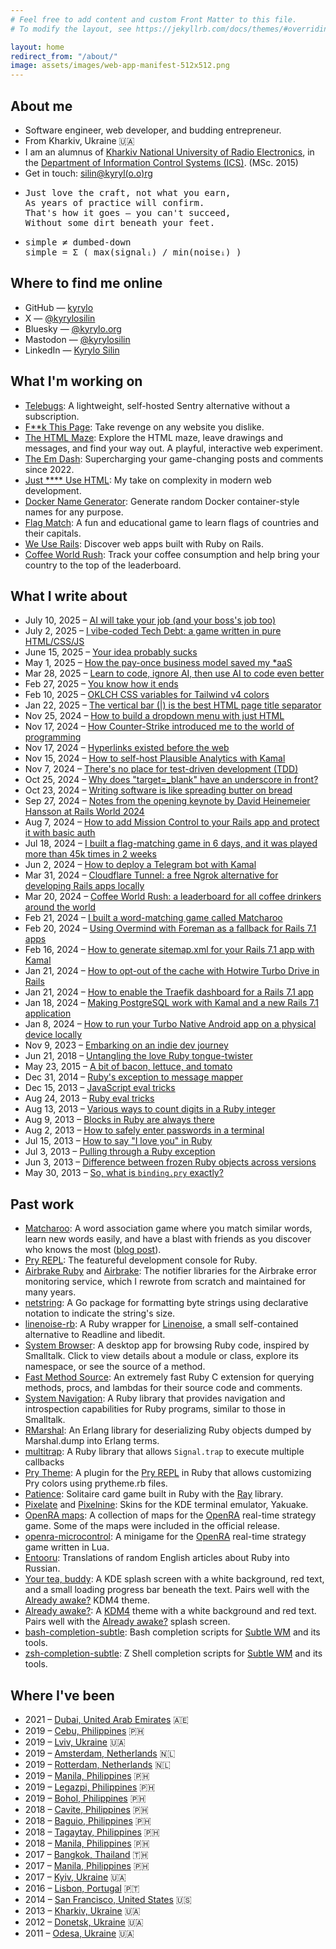 ```yaml
---
# Feel free to add content and custom Front Matter to this file.
# To modify the layout, see https://jekyllrb.com/docs/themes/#overriding-theme-defaults

layout: home
redirect_from: "/about/"
image: assets/images/web-app-manifest-512x512.png
---
```


<section>
  <h2>About me</h2>

  <ul>
    <li>Software engineer, web developer, and budding entrepreneur.</li>
    <li>
      From Kharkiv, Ukraine 🇺🇦
    </li>
    <li>
      I am an alumnus of <a href="https://nure.ua/en">Kharkiv National University of Radio Electronics</a>, in the <a href="https://nure.ua/en/department/department-of-information-control-system-ics">Department of Information Control Systems (ICS)</a>. (MSc. 2015)
    </li>
    <li>Get in touch: <a href="mailto:silin@kyrylo.org">silin@kyryl(o.o)rg</a></li>
    <li>
    <pre>Just love the craft, not what you earn,
As years of practice will confirm.
That's how it goes — you can't succeed,
Without some dirt beneath your feet.</pre>
    </li>
    <li>
      <pre>simple ≠ dumbed-down
simple = Σ ( max(signalᵢ) / min(noiseᵢ) )</pre>
</li>

  </ul>
</section>

<section>
  <h2>
    Where to find me online
  </h2>

  <ul>
    <li>
      GitHub &mdash; <a href="https://github.com/kyrylo">kyrylo</a>
    </li>
    <li>X &mdash; <a href="https://x.com/kyrylosilin">@kyrylosilin</a></li>
    <li>Bluesky &mdash; <a href="https://bsky.app/profile/kyrylo.org">@kyrylo.org</a></li>
    <li>Mastodon &mdash; <a href="https://mastodon.social/@kyrylosilin">@kyrylosilin</a></li>
    <li>LinkedIn &mdash; <a href="https://www.linkedin.com/in/kyrylo-silin/">Kyrylo Silin</a></li>
  </ul>
</section>

<section>
  <h2>What I'm working on</h2>

  <ul>
    <li>
      <a href="https://telebugs.com">Telebugs</a>: A lightweight, self-hosted Sentry alternative without a subscription.
    </li>
    <li>
      <a href="https://fuckthispage.com">F**k This Page</a>: Take revenge on any website you dislike.
    </li>
    <li>
      <a href="https://htmlmaze.com">The HTML Maze</a>: Explore the HTML maze, leave drawings and messages, and find your way out. A playful, interactive web experiment.
    </li>
    <li>
      <a href="https://the-em-dash.com">The Em Dash</a>: Supercharging your game-changing posts and comments since 2022.
    </li>
    <li>
      <a href="https://justfuckingusehtml.com">Just **** Use HTML</a>: My take on complexity in modern web development.
    </li>
    <li>
      <a href="https://dockernamegenerator.com">Docker Name Generator</a>: Generate random Docker container-style names for any purpose.
    </li>
    <li>
      <a href="https://flagmatch.com">Flag Match</a>: A fun and educational game to learn flags of countries and their capitals.
    </li>
    <li>
      <a href="https://weuserails.com">We Use Rails</a>: Discover web apps built with Ruby on Rails.
    </li>
    <li>
      <a href="https://coffeeworldrush.com">Coffee World Rush</a>: Track your coffee consumption and help bring your country to the top of the leaderboard.
    </li>
  </ul>
</section>

<section>
  <h2>What I write about</h2>

  <ul>
    <li>
      July 10, 2025 &ndash; <a href="{% post_url 2025-07-10-ai-will-take-your-job-and-your-bosses-job-too %}">
        AI will take your job (and your boss's job too)
      </a>
    </li>
    <li>
      July 2, 2025 &ndash;
      <a href="{% post_url 2025-07-02-i-vibe-coded-tech-debt-a-game-written-in-pure-html-css-js %}">
        I vibe-coded Tech Debt: a game written in pure HTML/CSS/JS
      </a>
    </li>
    <li>
      June 15, 2025 &ndash;
      <a href="{% post_url 2025-06-15-your-idea-probably-sucks %}">
        Your idea probably sucks
      </a>
    </li>
    <li>
      May 1, 2025 &ndash;
      <a href="{% post_url 2025-05-01-how-the-pay-once-business-model-saved-my-*aas %}">
        How the pay-once business model saved my *aaS
      </a>
    </li>
    <li>
      Mar 28, 2025 &ndash; <a href="{% post_url 2025-03-28-learn-to-code-ignore-ai-then-use-ai-to-code-even-better %}">
        Learn to code, ignore AI, then use AI to code even better
      </a>
    </li>
    <li>
      Feb 27, 2025 &ndash; <a href="{% post_url 2025-02-27-you-know-how-it-ends %}">
        You know how it ends
      </a>
    </li>
    <li>
      Feb 10, 2025 &ndash; <a href="{% post_url 2025-02-10-oklch-css-variables-for-tailwind-v4-colors %}">
        OKLCH CSS variables for Tailwind v4 colors
      </a>
    </li>
    <li>
      Jan 22, 2025 &ndash; <a href="{% post_url 2025-01-22-the-vertical-bar-is-the-best-html-page-title-separator %}">
        The vertical bar (|) is the best HTML page title separator
      </a>
    </li>
    <li>
      Nov 25, 2024 &ndash; <a href="{% post_url 2024-11-25-how-to-build-a-dropdown-menu-with-just-html %}">
        How to build a dropdown menu with just HTML
      </a>
    </li>
    <li>
      Nov 17, 2024 &ndash; <a href="{% post_url 2024-11-17-how-counter-strike-introduced-me-to-the-world-of-programming %}">How Counter-Strike introduced me to the world of programming</a>
    </li>
    <li>
      Nov 17, 2024 &ndash; <a href="{% post_url 2024-11-17-hyperlinks-existed-before-the-web %}">Hyperlinks existed before the web</a>
    </li>
    <li>
      Nov 15, 2024 &ndash; <a href="{% post_url 2024-11-15-how-to-self-host-plausible-analytics-with-kamal %}">How to self-host Plausible Analytics with Kamal</a>
    </li>
    <li>
      Nov 7, 2024 &ndash; <a href="{% post_url 2024-10-30-theres-no-place-for-test-driven-development-tdd %}">There's no place for test-driven development (TDD)</a>
    </li>
    <li>
      Oct 25, 2024 &ndash; <a href="{% post_url 2024-10-25-why-does-target-blank-have-an-underscore-in-front %}">Why does "target=_blank" have an underscore in front?</a>
    </li>
    <li>
      Oct 23, 2024 &ndash; <a href="{% post_url 2024-10-23-writing-software-is-like-spreading-butter-on-bread %}">Writing software is like spreading butter on bread</a>
    </li>
    <li>
      Sep 27, 2024 &ndash; <a href="{% post_url 2024-09-27-notes-from-the-opening-keynote-by-david-heinemeier-hansson-at-rails-world-2024 %}">Notes from the opening keynote by David Heinemeier Hansson at Rails World 2024</a>
    </li>
    <li>Aug 7, 2024 &ndash; <a href="{% post_url 2024-08-07-how-to-add-mission-control-to-your-rails-app-and-protect-it-with-basic-auth %}">How to add Mission Control to your Rails app and protect it with basic auth</a></li>
    <li>Jul 18, 2024 &ndash; <a href="{% post_url 2024-07-18-i-built-a-flag-matching-game-in-6-days-and-it-was-played-more-than-45-times-in-2-weeks %}">I built a flag-matching game in 6 days, and it was played more than 45k times in 2 weeks</a></li>
    <li>Jun 2, 2024 &ndash; <a href="{% post_url 2024-06-02-how-to-deploy-a-telegram-bot-with-kamal %}">How to deploy a Telegram bot with Kamal</a></li>
    <li>Mar 31, 2024 &ndash; <a href="{% post_url 2024-03-31-cloudflare-tunnel-a-free-ngrok-alternative-for-developing-rails-apps-locally %}">Cloudflare Tunnel: a free Ngrok alternative for developing Rails apps locally</a></li>
    <li>Mar 20, 2024 &ndash; <a href="{% post_url 2024-03-20-coffee-world-rush-a-leaderboard-for-all-coffee-drinkers-around-the-world %}">Coffee World Rush: a leaderboard for all coffee drinkers around the world</a></li>
    <li>Feb 21, 2024 &ndash; <a href="{% post_url 2024-02-21-i-built-a-word-matching-game-called-matcharoo %}">I built a word-matching game called Matcharoo</a></li>
    <li>Feb 20, 2024 &ndash; <a href="{% post_url 2024-02-20-using-overmind-with-foreman-as-a-fallback-for-rails-7-1-apps %}">Using Overmind with Foreman as a fallback for Rails 7.1 apps</a></li>
    <li>Feb 16, 2024 &ndash; <a href="{% post_url 2024-02-16-how-to-generate-sitemap-xml-for-your-rails-7-1-app-with-kamal %}">How to generate sitemap.xml for your Rails 7.1 app with Kamal</a></li>
    <li>Jan 21, 2024 &ndash; <a href="{% post_url 2024-01-21-how-to-opt-out-of-the-cache-with-hotwire-turbo-drive-in-rails %}">How to opt-out of the cache with Hotwire Turbo Drive in Rails</a></li>
    <li>Jan 21, 2024 &ndash; <a href="{% post_url 2024-01-21-how-to-enable-the-traefik-dashboard-for-a-rails-7-1-app %}">How to enable the Traefik dashboard for a Rails 7.1 app</a></li>
    <li>Jan 18, 2024 &ndash; <a href="{% post_url 2024-01-18-making-postgresql-work-with-kamal-and-a-new-rails-7-1-application %}">Making PostgreSQL work with Kamal and a new Rails 7.1 application</a></li>
    <li>Jan 8, 2024 &ndash; <a href="{% post_url 2024-01-08-how-to-run-your-turbo-native-android-app-on-a-physical-device-locally %}">How to run your Turbo Native Android app on a physical device locally</a></li>
    <li>Nov 9, 2023 &ndash; <a href="{% post_url 2023-11-09-embarking-on-an-indie-dev-journey %}">Embarking on an indie dev journey</a></li>
    <li>Jun 21, 2018 &ndash; <a href="{% post_url 2018-06-21-untangling-the-love-ruby-tongue-twister %}">Untangling the love Ruby tongue-twister</a></li>
    <li>May 23, 2015 &ndash; <a href="{% post_url 2015-05-23-a-bit-of-bacon-lettuce-and-tomato %}">A bit of bacon, lettuce, and tomato</a></li>
    <li>Dec 31, 2014 &ndash; <a href="{% post_url 2014-12-31-rubys-exception-to-message-mapper %}">Ruby's exception to message mapper</a></li>
    <li>Dec 15, 2013 &ndash; <a href="{% post_url 2013-12-15-javascript-eval-tricks %}">JavaScript eval tricks</a></li>
    <li>Aug 24, 2013 &ndash; <a href="{% post_url 2013-08-24-ruby-eval-tricks %}">Ruby eval tricks</a></li>
    <li>Aug 13, 2013 &ndash; <a href="{% post_url 2013-08-13-various-ways-to-count-digits-in-a-ruby-integer %}">Various ways to count digits in a Ruby integer</a></li>
    <li>Aug 9, 2013 &ndash; <a href="{% post_url 2013-08-09-blocks-in-ruby-are-always-there %}">Blocks in Ruby are always there</a></li>
    <li>Aug 2, 2013 &ndash; <a href="{% post_url 2013-08-02-how-to-safely-enter-passwords-in-a-terminal %}">How to safely enter passwords in a terminal</a></li>
    <li>Jul 15, 2013 &ndash; <a href="{% post_url 2013-07-15-how-to-say-i-love-you-in-ruby %}">How to say "I love you" in Ruby</a></li>
    <li>Jul 3, 2013 &ndash; <a href="{% post_url 2013-07-03-pulling-through-a-ruby-exception %}">Pulling through a Ruby exception</a></li>
    <li>Jun 3, 2013 &ndash; <a href="{% post_url 2013-06-03-difference-between-frozen-ruby-objects-across-versions %}">Difference between frozen Ruby objects across versions</a></li>
    <li>May 30, 2013 &ndash; <a href="{% post_url 2013-05-30-so-what-is-binding-pry-exactly %}">So, what is <code>binding.pry</code> exactly?</a></li>
  </ul>
</section>

<section>
  <h2>Past work</h2>

  <ul>
    <li>
      <a href="https://matcharoo.app">Matcharoo</a>: A word association game where you match similar words, learn new words easily, and have a blast with friends as you discover who knows the most (<a href="{% post_url 2024-02-21-i-built-a-word-matching-game-called-matcharoo %}">blog post</a>).
    </li>
    <li>
      <a href="https://pry.github.io/">Pry REPL</a>: The featureful development console for Ruby.
    </li>
    <li>
      <a href="https://github.com/airbrake/airbrake-ruby">Airbrake Ruby</a> and <a href="https://github.com/airbrake/airbrake">Airbrake</a>: The notifier libraries for the Airbrake error monitoring service, which I rewrote from scratch and maintained for many years.
    </li>
    <li>
      <a href="https://github.com/kyrylo/netstring">netstring</a>: A Go package for formatting byte strings using declarative notation to indicate the string's size.
    </li>
    <li>
      <a href="https://github.com/kyrylo/linenoise-rb">linenoise-rb</a>: A Ruby wrapper for <a href="https://github.com/antirez/linenoise">Linenoise</a>, a small self-contained alternative to Readline and libedit.
    </li>
    <li>
      <a href="https://github.com/kyrylo/system_browser_client">System Browser</a>: A desktop app for browsing Ruby code, inspired by Smalltalk. Click to view details about a module or class, explore its namespace, or see the source of a method.
    </li>
    <li>
      <a href="https://github.com/kyrylo/fast_method_source">Fast Method Source</a>: An extremely fast Ruby C extension for querying methods, procs, and lambdas for their source code and comments.
    </li>
    <li>
      <a href="https://github.com/kyrylo/system_navigation">System Navigation</a>: A Ruby library that provides navigation and introspection capabilities for Ruby programs, similar to those in Smalltalk.
    </li>
    <li>
      <a href="https://github.com/kyrylo/rmarshal">RMarshal</a>: An Erlang library for deserializing Ruby objects dumped by Marshal.dump into Erlang terms.
    </li>
    <li>
      <a href="https://github.com/kyrylo/multitrap">multitrap</a>: A Ruby library that allows <code>Signal.trap</code> to execute multiple callbacks
    </li>
    <li>
      <a href="https://github.com/kyrylo/pry-theme">Pry Theme</a>: A plugin for the <a href="https://pry.github.io">Pry REPL</a> in Ruby that allows customizing Pry colors using prytheme.rb files.
    </li>
    <li>
      <a href="https://github.com/kyrylo/patience">Patience</a>: Solitaire card game built in Ruby with the <a href="https://github.com/Mon-Ouie/ray">Ray</a> library.
    </li>
    <li>
      <a href="https://store.kde.org/p/1106257">Pixelate</a> and <a href="https://store.kde.org/p/1106254">Pixelnine</a>: Skins for the KDE terminal emulator, <a class="https://apps.kde.org/yakuake/">Yakuake</a>.
    </li>
    <li>
      <a href="https://github.com/kyrylo/oramaps">OpenRA maps</a>: A collection of maps for the <a href="https://www.openra.net/">OpenRA</a> real-time strategy game. Some of the maps were included in the official release.
    </li>
    <li>
      <a href="https://github.com/kyrylo/openra-microcontrol">openra-microcontrol</a>: A minigame for the <a href="https://www.openra.net/">OpenRA</a> real-time strategy game written in Lua.
    </li>
    <li>
      <a href="https://github.com/kyrylo/entooru">Entooru</a>: Translations of random English articles about Ruby into Russian.
    </li>
    <li>
      <a href="https://store.kde.org/p/1000580">Your tea, buddy</a>: A KDE splash screen with a white background, red text, and a small loading progress bar beneath the text. Pairs well with the <a href="https://store.kde.org/p/997993">Already awake?</a> KDM4 theme.
    </li>
    <li>
      <a href="https://store.kde.org/p/997993">Already awake?</a>: A <a href="https://en.wikipedia.org/wiki/KDE_Display_Manager">KDM4</a> theme with a white background and red text. Pairs well with the  <a href="https://store.kde.org/p/1000580">Already awake?</a> splash screen.
    </li>
    <li>
      <a href="https://github.com/kyrylo/bash-completion-subtle">bash-completion-subtle</a>: Bash completion scripts for <a href="https://subforge.org/projects/subtle">Subtle WM</a> and its tools.
    </li>
    <li>
      <a href="https://github.com/kyrylo/zsh-completion-subtle">zsh-completion-subtle</a>: Z Shell completion scripts for <a href="https://subforge.org/projects/subtle">Subtle WM</a> and its tools.
    </li>
  </ul>
</section>

<section>
  <h2>
    Where I've been
  </h2>

  <ul>
    <li>
      2021 &ndash; <a href="{% post_url 2021-02-24-dubai %}">Dubai, United Arab Emirates</a> 🇦🇪
    </li>
    <li>
      2019 &ndash; <a href="{% post_url 2019-08-24-cebu-my-longest-journey-abroad-so-far %}">Cebu, Philippines</a> 🇵🇭
    </li>
    <li>
      2019 &ndash; <a href="{% post_url 2019-07-21-lviv %}">Lviv, Ukraine</a> 🇺🇦
    </li>
    <li>
      2019 &ndash; <a href="{% post_url 2019-06-23-amsterdam %}">Amsterdam, Netherlands</a> 🇳🇱
    </li>
    <li>
      2019 &ndash; <a href="{% post_url 2019-06-19-rotterdam %}">Rotterdam, Netherlands</a> 🇳🇱
    </li>
    <li>
      2019 &ndash; <a href="{% post_url 2019-01-26-manila-christmas-and-my-future-prospects %}">Manila, Philippines</a> 🇵🇭
    </li>
    <li>
      2019 &ndash; <a href="{% post_url 2019-01-19-legazpi %}">Legazpi, Philippines</a> 🇵🇭
    </li>
    <li>
      2019 &ndash; <a href="{% post_url 2019-01-05-bohol %}">Bohol, Philippines</a> 🇵🇭
    </li>
    <li>
      2018 &ndash; <a href="{% post_url 2018-09-30-cavite-province %}">Cavite, Philippines</a> 🇵🇭
    </li>
    <li>
      2018 &ndash; <a href="{% post_url 2018-09-01-baguio %}">Baguio, Philippines</a> 🇵🇭
    </li>
    <li>
      2018 &ndash; <a href="{% post_url 2018-02-07-tagaytay %}">Tagaytay, Philippines</a> 🇵🇭
    </li>
    <li>
      2018 &ndash; <a href="{% post_url 2018-01-10-manila %}">Manila, Philippines</a> 🇵🇭
    </li>
    <li>
      2017 &ndash; <a href="{% post_url 2017-12-10-bangkok %}">Bangkok, Thailand</a> 🇹🇭
    </li>
    <li>
      2017 &ndash; <a href="{% post_url 2017-08-01-manila-first-impressions-food-life-and-traffic-in-the-philippines %}">Manila, Philippines</a> 🇵🇭
    </li>
    <li>
      2017 &ndash; <a href="{% post_url 2017-02-03-kyiv-trip %}">Kyiv, Ukraine</a> 🇺🇦
    </li>
    <li>
      2016 &ndash; <a href="{% post_url 2016-09-12-lisbon-business-trip %}">Lisbon, Portugal</a> 🇵🇹
    </li>
    <li>
      2014 &ndash; <a href="{% post_url 2014-07-11-internship-in-san-francisco %}">San Francisco, United States</a> 🇺🇸
    </li>
    <li>
      2013 &ndash; <a href="{% post_url 2013-04-12-how-i-cycled-to-a-football-match-between-metalist-and-etm-in-vysoky %}">Kharkiv, Ukraine</a> 🇺🇦
    </li>
    <li>
      2012 &ndash; <a href="{% post_url 2012-08-01-euro-2012-ukraine-england-my-trip-to-donetsk %}">Donetsk, Ukraine</a> 🇺🇦
    </li>
    <li>
      2011 &ndash; <a href="{% post_url 2011-08-22-how-i-went-to-it-jam-2011-in-odesa %}">Odesa, Ukraine</a> 🇺🇦
    </li>
  </ul>
</section>
